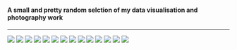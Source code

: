 #### A small and pretty random selction of my data visualisation and photography work

***

![](src/img/12-02.jpeg)
![](src/img/02.gif)
![](src/img/martin.gif)
![](src/img/03.jpg)
![](src/img/09.jpeg)
![](src/img/00-00.jpeg)
![](src/img/00-02.jpeg)
![](src/img/07-02.jpeg)
![](src/img/11-01.jpeg)
![](src/img/13-02.jpeg)
![](src/img/14-02.jpeg)
![](src/img/15-02.jpeg)
![](src/img/16-01.jpeg)
![](src/img/17-02.jpeg)




